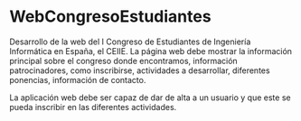 WebCongresoEstudiantes
======================
Desarrollo de la web del I Congreso de Estudiantes de Ingeniería Informática en España, el CEIIE.
La página web debe mostrar la información principal sobre el congreso donde encontramos, información patrocinadores, como inscribirse, actividades a desarrollar, diferentes ponencias, información de contacto.

La aplicación web debe ser capaz de dar de alta a un usuario y que este se pueda inscribir en las diferentes actividades. 
